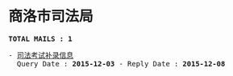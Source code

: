 # 商洛市司法局
<pre><b>TOTAL MAILS : 1</b></pre>
<pre>
- <a href="../../categories/mails/3427.md">司法考试补录信息</a><br/>  Query Date : <b>2015-12-03</b> - Reply Date : <b>2015-12-08</b>
</pre>
